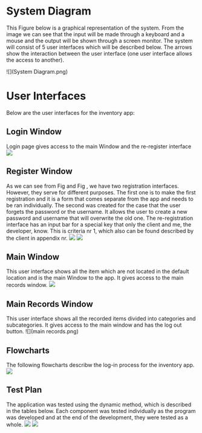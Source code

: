 System Diagram
==================
This Figure below is a graphical representation of the system. From the image we can see that the input will be made through a keyboard and a mouse and the output will be shown through a screen monitor. The system will consist of 5 user interfaces which will be described below. The arrows show the interaction between the user interface (one user interface allows the access to another).

![](System Diagram.png)


User Interfaces
===================
Below are the user interfaces for the inventory app:

Login Window
-------------
Login page gives access to the main Window and the re-register interface
![](Login.png)

Register Window
----------------
As we can see from Fig and Fig , we have two registration interfaces. However, they serve for different purposes. The first one is to make the first registration and it is a form that comes separate from the app and needs to be ran individually. 
The second was created for the case that the user forgets the password or the username. It allows the user to create a new password and username that will overwrite the old one. The re-registration interface has an input bar for a special key that only the client and me, the developer, know. This is criteria nr 1, which also can be found described by the client in appendix nr. 
![](register.png)
![](re-register.png)

Main Window
--------------------
This user interface shows all the item which are not located in the default location and is the main Window to the app. It gives access to the main records window.
![](notInWardrobe.png)

Main Records Window 
---------------------
This user interface shows all the recorded items divided into categories and subcategories. It gives access to the main window and has the log out button.
![](main records.png)


Flowcharts
-------------
The following flowcharts describw the log-in process for the inventory app.
![](Login_flowcharts.png)

Test Plan
-------------
The application was tested using the dynamic method, which is described in the tables below. Each component was tested individually as the program was developed and at the end of the development, they were tested as a whole.
![](TestPlan1.png)
![](TestPlan2.png)
